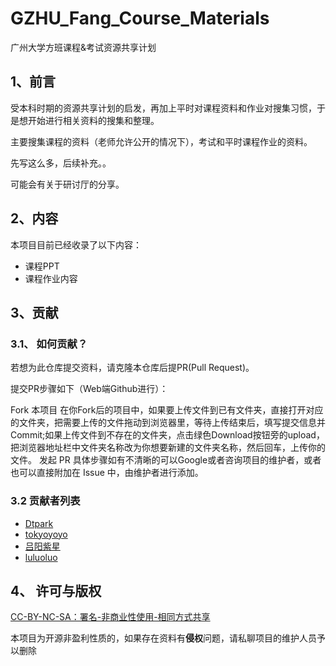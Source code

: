# GZHU_Fang_Course_Materials
广州大学方班课程&amp;考试资源共享计划

## 1、前言

受本科时期的资源共享计划的启发，再加上平时对课程资料和作业对搜集习惯，于是想开始进行相关资料的搜集和整理。

主要搜集课程的资料（老师允许公开的情况下），考试和平时课程作业的资料。

先写这么多，后续补充。。

可能会有关于研讨厅的分享。

## 2、内容

本项目目前已经收录了以下内容：
- 课程PPT
- 课程作业内容

## 3、贡献

### 3.1、 如何贡献？

若想为此仓库提交资料，请克隆本仓库后提PR(Pull Request)。

提交PR步骤如下（Web端Github进行）：

Fork 本项目
在你Fork后的项目中，如果要上传文件到已有文件夹，直接打开对应的文件夹，把需要上传的文件拖动到浏览器里，等待上传结束后，填写提交信息并Commit;如果上传文件到不存在的文件夹，点击绿色Download按钮旁的upload，把浏览器地址栏中文件夹名称改为你想要新建的文件夹名称，然后回车，上传你的文件。
发起 PR
具体步骤如有不清晰的可以Google或者咨询项目的维护者，或者也可以直接附加在 Issue 中，由维护者进行添加。

### 3.2 贡献者列表

- [Dtpark](https://github.com/Dtpark)
- [tokyoyoyo](https://github.com/tokyoyoyo)
- [吕阳紫星]()
- [luluoluo](https://github.com/luluoluo)

## 4、 许可与版权
[CC-BY-NC-SA：署名-非商业性使用-相同方式共享](https://creativecommons.org/licenses/by-nc-sa/4.0/deed.zh)

本项目为开源非盈利性质的，如果存在资料有**侵权**问题，请私聊项目的维护人员予以删除
